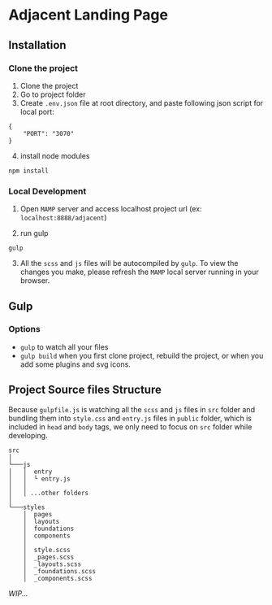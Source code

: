 # Adjacent Landing Page

## Installation

### Clone the project

1. Clone the project
2. Go to project folder
3. Create `.env.json` file at root directory, and paste following json script for local port:

```
{
	"PORT": "3070"
}
```

4. install node modules

```
npm install
```

### Local Development

1. Open `MAMP` server and access localhost project url (ex: `localhost:8888/adjacent`)

2. run gulp

```
gulp
```

3. All the `scss` and `js` files will be autocompiled by `gulp`. To view the changes you make, please refresh the `MAMP` local server running in your browser.

## Gulp

### Options

- `gulp` to watch all your files
- `gulp build` when you first clone project, rebuild the project, or when you add some plugins and svg icons.

## Project Source files Structure

Because `gulpfile.js` is watching all the `scss` and `js` files in `src` folder and bundling them into `style.css` and `entry.js` files in `public` folder, which is included in `head` and `body` tags, we only need to focus on `src` folder while developing.

```
src
│
└───js
│   │  entry
│   │  └ entry.js
│   │
│   │ ...other folders
│
└───styles
    │  pages
    │  layouts
    │  foundations
    │  components
    │
    │  style.scss
    │  _pages.scss
    │  _layouts.scss
    │  _foundations.scss
    │  _components.scss

```

_WIP..._
